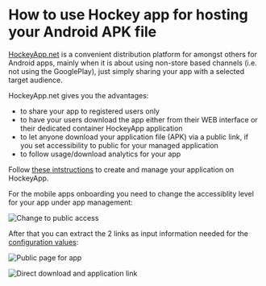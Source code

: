 # How to use Hockey app for hosting your Android APK file

[HockeyApp.net](hockeyapp.net) is a convenient distribution platform for amongst others for Android apps, mainly when it is about using non-store based channels (i.e. not using the GooglePlay), just simply sharing your app with a selected target audience.

HockeyApp.net gives you the advantages:
- to share your app to registered users only
- to have your users download the app either from their WEB interface or their dedicated container HockeyApp application
- to let anyone download your application file (APK) via a public link, if you set accessibility to public for your managed application
- to follow usage/download analytics for your app

Follow [these intstructions](https://support.hockeyapp.net/kb/app-management-2/how-to-create-a-new-app) to create and manage your application on HockeyApp.

For the mobile apps onboarding you need to change the accessiblity level for your app under app management:

![Change to public access](https://github.com/petusa/MobileAppsOnboarding/blob/master/screenshots/hockeyapp_manageaccess.png)

After that you can extract the 2 links as input information needed for the [configuration values](../README.md#configuration-file-appjs):

![Public page for app](https://github.com/petusa/MobileAppsOnboarding/blob/master/screenshots/hockeyapp_publicpage.png)

![Direct download and application link](https://github.com/petusa/MobileAppsOnboarding/blob/master/screenshots/hockeyapp_links.png)

